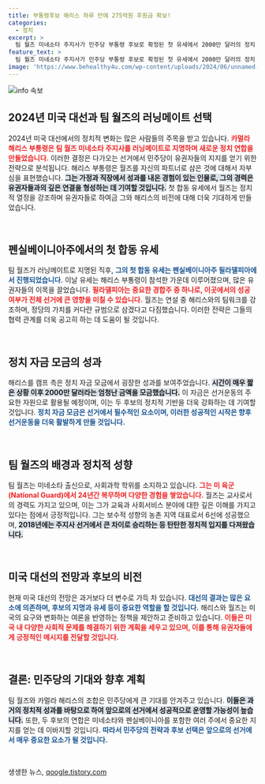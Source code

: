 ```yaml
---
title: 부통령후보 해리스 하루 만에 275억원 후원금 확보!
categories:
  - 정치
excerpt: >
  팀 월즈 미네소타 주지사가 민주당 부통령 후보로 확정된 첫 유세에서 2000만 달러의 정치 자금을 모았습니다. 카멀라 해리스와의 협력으로 새롭게 펼쳐질 대선의 풍향계가 될 그의 여정, 클릭으로 확인하세요!
feature_text: >
  팀 월즈 미네소타 주지사가 민주당 부통령 후보로 확정된 첫 유세에서 2000만 달러의 정치 자금을 모았습니다. 카멀라 해리스와의 협력으로 새롭게 펼쳐질 대선의 풍향계가 될 그의 여정, 클릭으로 확인하세요!
image: 'https://www.behealthy4u.com/wp-content/uploads/2024/06/unnamed-file.png'
---
```


<p><img src="https://www.behealthy4u.com/wp-content/uploads/2024/06/unnamed-file.png" alt="info 속보" /></p>

<h2 data-ke-size="size26">2024년 미국 대선과 팀 월즈의 러닝메이트 선택</h2>

<p data-ke-size="size16">2024년 미국 대선에서의 정치적 변화는 많은 사람들의 주목을 받고 있습니다. <b><span style="color: #ee2323;">카멀라 해리스 부통령은 팀 월즈 미네소타 주지사를 러닝메이트로 지명하며 새로운 정치 연합을 만들었습니다.</span></b> 이러한 결정은 다가오는 선거에서 민주당이 유권자들의 지지를 얻기 위한 전략으로 분석됩니다. 해리스 부통령은 월즈를 자신의 파트너로 삼은 것에 대해서 자부심을 표현했습니다. <b><span style="background-color: #21538527;">그는 가정과 직장에서 성과를 내온 경험이 있는 인물로, 그의 경력은 유권자들과의 깊은 연결을 형성하는 데 기여할 것입니다.</span></b> 첫 합동 유세에서 월즈는 정치적 열정을 강조하며 유권자들로 하여금 그와 해리스의 비전에 대해 더욱 기대하게 만들었습니다.</p>

<p data-ke-size="size16">&nbsp;</p>

<h2 data-ke-size="size26">펜실베이니아주에서의 첫 합동 유세</h2>

<p data-ke-size="size16">팀 월즈가 러닝메이트로 지명된 직후, <b><span style="color: #1a5490;">그의 첫 합동 유세는 펜실베이니아주 필라델피아에서 진행되었습니다.</span></b> 이날 유세는 해리스 부통령이 참석한 가운데 이루어졌으며, 많은 유권자들의 이목을 끌었습니다. <b><span style="color: #ee2323;">필라델피아는 중요한 경합주 중 하나로, 이곳에서의 성공 여부가 전체 선거에 큰 영향을 미칠 수 있습니다.</span></b> 월즈는 연설 중 해리스와의 팀워크를 강조하며, 정당의 가치를 커다란 규범으로 삼겠다고 다짐했습니다. 이러한 전략은 그들의 협력 관계를 더욱 공고히 하는 데 도움이 될 것입니다.</p>

<p data-ke-size="size16">&nbsp;</p>

<h2 data-ke-size="size26">정치 자금 모금의 성과</h2>

<p data-ke-size="size16">해리스를 캠프 측은 정치 자금 모금에서 굉장한 성과를 보여주었습니다. <b><span style="background-color: #21538527;">시간이 매우 짧은 상황 이후 2000만 달러라는 엄청난 금액을 모금했습니다.</span></b> 이 자금은 선거운동의 주요한 자원으로 활용될 예정이며, 이는 두 후보의 정치적 기반을 더욱 강화하는 데 기여할 것입니다. <b><span style="color: #1a5490;">정치 자금 모금은 선거에서 필수적인 요소이며, 이러한 성공적인 시작은 향후 선거운동을 더욱 활발하게 만들 것입니다.</span></b></p>

<p data-ke-size="size16">&nbsp;</p>

<h2 data-ke-size="size26">팀 월즈의 배경과 정치적 성향</h2>

<p data-ke-size="size16">팀 월즈는 미네소타 출신으로, 사회과학 학위를 소지하고 있습니다. <b><span style="color: #ee2323;">그는 미 육군(National Guard)에서 24년간 복무하며 다양한 경험을 쌓았습니다.</span></b> 월즈는 교사로서의 경력도 가지고 있으며, 이는 그가 교육과 사회서비스 분야에 대한 깊은 이해를 가지고 있다는 점에서 긍정적입니다. 그는 보수적 성향의 농촌 지역 대표로서 6선에 성공했으며, <b><span style="background-color: #21538527;">2018년에는 주지사 선거에서 큰 차이로 승리하는 등 탄탄한 정치적 입지를 다져왔습니다.</span></b></p>

<p data-ke-size="size16">&nbsp;</p>

<h2 data-ke-size="size26">미국 대선의 전망과 후보의 비전</h2>

<p data-ke-size="size16">현재 미국 대선의 전망은 과거보다 더 변수로 가득 차 있습니다. <b><span style="color: #1a5490;">대선의 결과는 많은 요소에 의존하며, 후보의 지명과 유세 등이 중요한 역할을 할 것입니다.</span></b> 해리스와 월즈는 미국의 요구와 변화하는 여론을 반영하는 정책을 제안하고 준비하고 있습니다. <b><span style="color: #ee2323;">이들은 미국 내 다양한 사회적 문제를 해결하기 위한 계획을 세우고 있으며, 이를 통해 유권자들에게 긍정적인 메시지를 전달할 것입니다.</span></b></p>

<p data-ke-size="size16">&nbsp;</p>

<h2 data-ke-size="size26">결론: 민주당의 기대와 향후 계획</h2>

<p data-ke-size="size16">팀 월즈와 카멀라 해리스의 조합은 민주당에게 큰 기대를 안겨주고 있습니다. <b><span style="background-color: #21538527;">이들은 과거의 정치적 성과를 바탕으로 하여 앞으로의 선거에서 성공적으로 운영할 가능성이 높습니다.</span></b> 또한, 두 후보의 연합은 미네소타와 펜실베이니아를 포함한 여러 주에서 중요한 지지를 얻는 데 이바지할 것입니다. <b><span style="color: #1a5490;">따라서 민주당의 전략과 후보 선택은 앞으로의 선거에서 매우 중요한 요소가 될 것입니다.</span></b></p>

<p data-ke-size="size16">&nbsp;</p>
생생한 뉴스, <a href="https://qoogle.tistory.com" rel="dofollow">qoogle.tistory.com</a>


